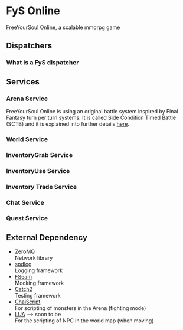 # FyS Online

FreeYourSoul Online, a scalable mmorpg game

## Dispatchers

### What is a FyS dispatcher

## Services

### Arena Service

FreeYourSoul Online is using an original battle system inspired by Final Fantasy turn per turn systems. It is called Side Condition Timed Battle (SCTB) and it is explained into further details [here](doc/arena/Arena.md#arena).

### World Service

### InventoryGrab Service

### InventoryUse Service

### Inventory Trade Service

### Chat Service

### Quest Service


## External Dependency

* [ZeroMQ](https://github.com/zeromq/libzmq)  
    Network library
* [spdlog](https://github.com/gabime/spdlog)  
    Logging framework
* [FSeam](https://github.com/FreeYourSoul/FSeam)  
    Mocking framework
* [Catch2](https://github.com/catchorg/Catch2)  
    Testing framework
* [ChaiScript](https://github.com/ChaiScript/ChaiScript)  
    For scripting of monsters in the Arena (fighting mode)
* [LUA](https://github.com/lua/lua)   --> soon to be  
    For the scripting of NPC in the world map (when moving)
